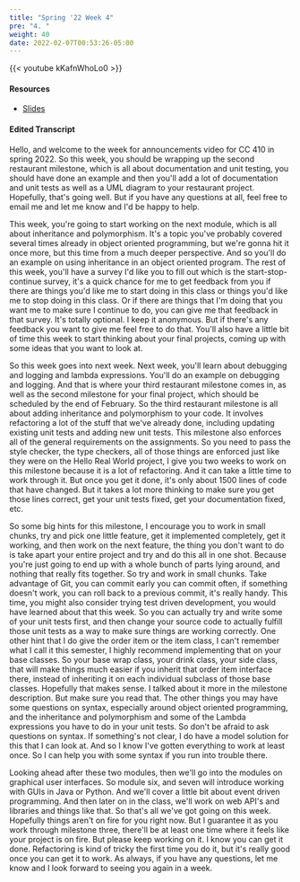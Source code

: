 ```yaml
---
title: "Spring '22 Week 4"
pre: "4. "
weight: 40
date: 2022-02-07T00:53:26-05:00
---
```


{{< youtube kKafnWhoLo0 >}}

#### Resources

* <a href="slides" target="_blank">Slides</a>

#### Edited Transcript

Hello, and welcome to the week for announcements video for CC 410 in spring 2022. So this week, you should be wrapping up the second restaurant milestone, which is all about documentation and unit testing, you should have done an example and then you'll add a lot of documentation and unit tests as well as a UML diagram to your restaurant project. Hopefully, that's going well. But if you have any questions at all, feel free to email me and let me know and I'd be happy to help. 

This week, you're going to start working on the next module, which is all about inheritance and polymorphism. It's a topic you've probably covered several times already in object oriented programming, but we're gonna hit it once more, but this time from a much deeper perspective. And so you'll do an example on using inheritance in an object oriented program. The rest of this week, you'll have a survey I'd like you to fill out which is the start-stop-continue survey, it's a quick chance for me to get feedback from you if there are things you'd like me to start doing in this class or things you'd like me to stop doing in this class. Or if there are things that I'm doing that you want me to make sure I continue to do, you can give me that feedback in that survey. It's totally optional. I keep it anonymous. But if there's any feedback you want to give me feel free to do that. You'll also have a little bit of time this week to start thinking about your final projects, coming up with some ideas that you want to look at. 

So this week goes into next week. Next week, you'll learn about debugging and logging and lambda expressions. You'll do an example on debugging and logging. And that is where your third restaurant milestone comes in, as well as the second milestone for your final project, which should be scheduled by the end of February. So the third restaurant milestone is all about adding inheritance and polymorphism to your code. It involves refactoring a lot of the stuff that we've already done, including updating existing unit tests and adding new unit tests. This milestone also enforces all of the general requirements on the assignments. So you need to pass the style checker, the type checkers, all of those things are enforced just like they were on the Hello Real World project, I give you two weeks to work on this milestone because it is a lot of refactoring. And it can take a little time to work through it. But once you get it done, it's only about 1500 lines of code that have changed. But it takes a lot more thinking to make sure you get those lines correct, get your unit tests fixed, get your documentation fixed, etc. 

So some big hints for this milestone, I encourage you to work in small chunks, try and pick one little feature, get it implemented completely, get it working, and then work on the next feature, the thing you don't want to do is take apart your entire project and try and do this all in one shot. Because you're just going to end up with a whole bunch of parts lying around, and nothing that really fits together. So try and work in small chunks. Take advantage of Git, you can commit early you can commit often, if something doesn't work, you can roll back to a previous commit, it's really handy. This time, you might also consider trying test driven development, you would have learned about that this week. So you can actually try and write some of your unit tests first, and then change your source code to actually fulfill those unit tests as a way to make sure things are working correctly. One other hint that I do give the order item or the item class, I can't remember what I call it this semester, I highly recommend implementing that on your base classes. So your base wrap class, your drink class, your side class, that will make things much easier if you inherit that order item interface there, instead of inheriting it on each individual subclass of those base classes. Hopefully that makes sense. I talked about it more in the milestone description. But make sure you read that. The other things you may have some questions on syntax, especially around object oriented programming, and the inheritance and polymorphism and some of the Lambda expressions you have to do in your unit tests. So don't be afraid to ask questions on syntax. If something's not clear, I do have a model solution for this that I can look at. And so I know I've gotten everything to work at least once. So I can help you with some syntax if you run into trouble there. 

Looking ahead after these two modules, then we'll go into the modules on graphical user interfaces. So module six, and seven will introduce working with GUIs in Java or Python. And we'll cover a little bit about event driven programming. And then later on in the class, we'll work on web API's and libraries and things like that. So that's all we've got going on this week. Hopefully things aren't on fire for you right now. But I guarantee it as you work through milestone three, there'll be at least one time where it feels like your project is on fire. But please keep working on it. I know you can get it done. Refactoring is kind of tricky the first time you do it, but it's really good once you can get it to work. As always, if you have any questions, let me know and I look forward to seeing you again in a week. 

